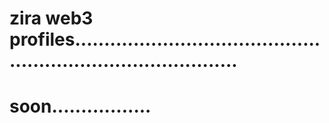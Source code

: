 # zira web3 profiles.................................................................................
# soon.................
